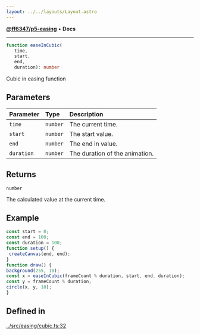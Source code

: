 ```yaml
---
layout: ../../layouts/Layout.astro
---
```


[**@ff6347/p5-easing**](README.md) • **Docs**

***

```ts
function easeInCubic(
   time, 
   start, 
   end, 
   duration): number
```

Cubic in easing function

## Parameters

| Parameter | Type | Description |
| :------ | :------ | :------ |
| `time` | `number` | The current time. |
| `start` | `number` | The start value. |
| `end` | `number` | The end in value. |
| `duration` | `number` | The duration of the animation. |

## Returns

`number`

The calculated value at the current time.

## Example

```ts
const start = 0;
const end = 100;
const duration = 100;
function setup() {
 createCanvas(end, end);
}
function draw() {
background(255, 10);
const x = easeInCubic(frameCount % duration, start, end, duration);
const y = frameCount % duration;
circle(x, y, 10);
}
```

## Defined in

[../src/easing/cubic.ts:32](https://github.com/ff6347/p5-easing/blob/226687d365587d73a12ac8d460667a1a198c05c5/src/easing/cubic.ts#L32)
